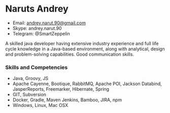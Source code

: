 # Naruts Andrey

- Email: andrey.narut.90@gmail.com
- Skype: andrey.narut.90
- Telegram: @SmartZeppelin

A skilled java developer having extensive industry experience and full life cycle knowledge in a Java-based environment, along with analytical, design and problem-solving capabilities.
Good communication skills.

### Skills and Competencies

- Java, Groovy, JS
- Apache Cayenne, Bootique, RabbitMQ, Apache POI, Jackson Databind, JasperReports, Freemarker, Hibernate, Spring
- GIT, Subversion
- Docker, Gradle, Maven Jenkins, Bamboo, JIRA, npm
- Windows, Linux, Mac OSX